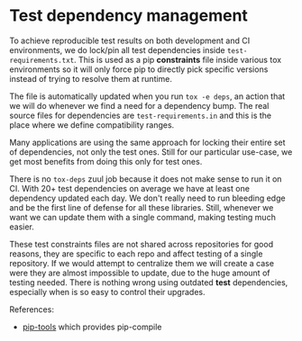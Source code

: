 # Test dependency management

To achieve reproducible test results on both development and CI environments,
we do lock/pin all test dependencies inside `test-requirements.txt`. This is
used as a pip **constraints** file inside various tox environments so
it will only force pip to directly pick specific versions instead of trying
to resolve them at runtime.

The file is automatically updated when you run `tox -e deps`, an action
that we will do whenever we find a need for a dependency bump. The real
source files for dependencies are `test-requirements.in` and this is the
place where we define compatibility ranges.

Many applications are using the same approach for locking their entire set
of dependencies, not only the test ones. Still for our particular use-case,
we get most benefits from doing this only for test ones.

There is no `tox-deps` zuul job because it does not make sense to run it on CI.
With 20+ test dependencies on average we have at least one dependency updated
each day. We don't really need to run bleeding edge and be the first line of
defense for all these libraries. Still, whenever we want we can update them
with a single command, making testing much easier.

These test constraints files are not shared across repositories for good
reasons, they are specific to each repo and affect testing of a single
repository. If we would attempt to centralize them we will create a case
were they are almost impossible to update, due to the huge amount of testing
needed. There is nothing wrong using outdated **test** dependencies, especially
when is so easy to control their upgrades.

References:

* [pip-tools](https://pypi.org/project/pip-tools/) which provides pip-compile
